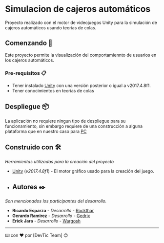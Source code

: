 # Simulacion de cajeros automáticos
Proyecto realizado con el motor de videojuegos Unity para la simulación de cajeros automáticos usando teorias de colas.
## Comenzando 🚀
Este proyecto permite la visualización del comportamiennto de usuarios en los cajeros automáticos.
### Pre-requisitos 📋
* Tener instalado [Unity](https://unity.com/es) con una versión posterior o igual a v2017.4.8f1.
* Tener conocimientos en teorias de colas
## Despliegue 📦
La aplicación no requiere ningun tipo de despliegue para su funcionamiento, sin embargo requiere de una construcción a alguna plataforma que en nuestro caso para [PC](https://docs.unity3d.com/es/2018.4/Manual/PublishingBuilds.html)
## Construido con 🛠️
_Herramientas utilizadas para la creación del proyecto_
* [Unity](https://store.unity.com/download?ref=personal) (_v2017.4.8f1_) - El motor gráfico usado para la creación del juego.
* ## Autores ✒️

_Son mencionados los participantes del desarrollo._

* **Ricardo Esparza** - *Desarrollo* - [Rockthar](https://github.com/rokthar)
* **Gerardo Ramirez** - *Desarrollo* - [Gedrix](https://github.com/gedrix)
* **Erick Jara** - *Desarrollo* - [Wargosh](https://github.com/Wargosh)

<!--
## Expresiones de Gratitud 🎁

* Comenta a otros sobre este proyecto 📢
* Invita una cerveza 🍺 o un café ☕ a alguien del equipo. 
* Da las gracias públicamente 🤓.
* etc.  
-->


---
⌨️ con ❤️ por [DevTic Team] 😊
